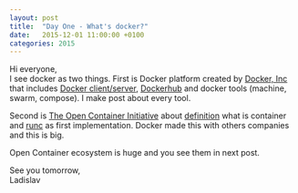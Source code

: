 ```yaml
---
layout: post
title:  "Day One - What's docker?"
date:   2015-12-01 11:00:00 +0100
categories: 2015
---
```


Hi everyone,<br>
I see docker as two things. First is Docker platform created by [Docker, Inc](http://www.docker.com) that includes [Docker client/server](https://github.com/docker/docker), [Dockerhub](https://hub.docker.com/) and docker tools (machine, swarm, compose). I make post about every tool.

Second is [The Open Container Initiative](https://www.opencontainers.org/) about [definition](https://github.com/opencontainers/specs) what is container and [runc](https://github.com/opencontainers/runc) as first implementation. Docker made this with others companies and this is big.

Open Container ecosystem is huge and you see them in next post.

See you tomorrow,<br>
Ladislav
